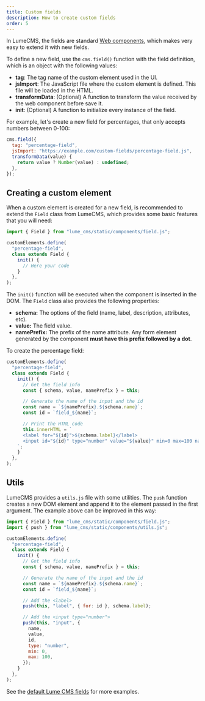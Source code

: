 ```yaml
---
title: Custom fields
description: How to create custom fields
order: 5
---
```


In LumeCMS, the fields are standard
[Web components](https://developer.mozilla.org/docs/Web/API/Web_Components),
which makes very easy to extend it with new fields.

To define a new field, use the `cms.field()` function with the field definition,
which is an object with the following values:

- **tag**: The tag name of the custom element used in the UI.
- **jsImport**: The JavaScript file where the custom element is defined. This
  file will be loaded in the HTML.
- **transformData**: (Optional) A function to transform the value received by
  the web component before save it.
- **init**: (Optional) A function to initialize every instance of the field.

For example, let's create a new field for percentages, that only accepts numbers
between 0-100:

```js
cms.field({
  tag: "percentage-field",
  jsImport: "https://example.com/custom-fields/percentage-field.js",
  transformData(value) {
    return value ? Number(value) : undefined;
  },
});
```

## Creating a custom element

When a custom element is created for a new field, is recommended to extend the
`Field` class from LumeCMS, which provides some basic features that you will
need:

```js
import { Field } from "lume_cms/static/components/field.js";

customElements.define(
  "percentage-field",
  class extends Field {
    init() {
      // Here your code
    }
  },
);
```

The `init()` function will be executed when the component is inserted in the
DOM. The `Field` class also provides the following properties:

- **schema:** The options of the field (name, label, description, attributes,
  etc).
- **value:** The field value.
- **namePrefix:** The prefix of the name attribute. Any form element generated
  by the component **must have this prefix followed by a dot**.

To create the percentage field:

```js
customElements.define(
  "percentage-field",
  class extends Field {
    init() {
      // Get the field info
      const { schema, value, namePrefix } = this;

      // Generate the name of the input and the id
      const name = `${namePrefix}.${schema.name}`;
      const id = `field_${name}`;

      // Print the HTML code
      this.innerHTML = `
      <label for="${id}">${schema.label}</label>
      <input id="${id}" type="number" value="${value}" min=0 max=100 name="${name}>
    `;
    }
  },
);
```

## Utils

LumeCMS provides a `utils.js` file with some utilities. The `push` function
creates a new DOM element and append it to the element passed in the first
argument. The example above can be improved in this way:

```js
import { Field } from "lume_cms/static/components/field.js";
import { push } from "lume_cms/static/components/utils.js";

customElements.define(
  "percentage-field",
  class extends Field {
    init() {
      // Get the field info
      const { schema, value, namePrefix } = this;

      // Generate the name of the input and the id
      const name = `${namePrefix}.${schema.name}`;
      const id = `field_${name}`;

      // Add the <label>
      push(this, "label", { for: id }, schema.label);

      // Add the <input type="number">
      push(this, "input", {
        name,
        value,
        id,
        type: "number",
        min: 0,
        max: 100,
      });
    }
  },
);
```

See the
[default Lume CMS fields](https://github.com/lumeland/cms/tree/main/static/components)
for more examples.
